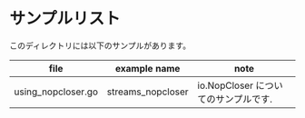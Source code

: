# サンプルリスト

このディレクトリには以下のサンプルがあります。

| file                | example name       | note                      |
|---------------------|--------------------|---------------------------|
| using\_nopcloser.go | streams\_nopcloser | io.NopCloser についてのサンプルです. |


